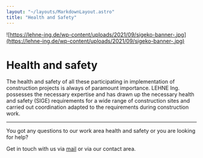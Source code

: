 ```yaml
---
layout: "~/layouts/MarkdownLayout.astro"
title: "Health and Safety"
---
```


![https://lehne-ing.de/wp-content/uploads/2021/09/sigeko-banner-.jpg](https://lehne-ing.de/wp-content/uploads/2021/09/sigeko-banner-.jpg)

# Health and safety

The health and safety of all these participating in implementation of
construction projects is always of paramount importance. LEHNE Ing.
possesses the necessary expertise and has drawn up the necessary health
and safety (SIGE) requirements for a wide range of construction sites
and carried out coordination adapted to the requirements during
construction work.

---

You got any questions to our work area health and safety or you are looking for help?

Get in touch with us via [mail](mailto:info@lehne-ing.de) or via our contact area.

